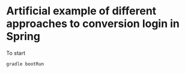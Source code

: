 # Artificial example of different approaches to conversion login in Spring

To start

```groovy
gradle bootRun
```